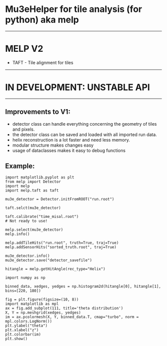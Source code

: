 # Mu3eHelper for tile analysis (for python) aka melp  
___
# MELP V2
- TAFT - Tile alignment for tiles
___
# IN DEVELOPMENT: UNSTABLE API
___
## Improvements to V1:

- detector class can handle everything concerning the geometry of tiles and pixels.
- the detector class can be saved and loaded with all imported run data.
- helix reconstruction is a lot faster and need less memory.
- modular structure makes changes easy
- usage of dataclasses makes it easy to debug functions

## Example:
```
import matplotlib.pyplot as plt
from melp import Detector
import melp
import melp.taft as taft
```

```
mu3e_detector = Detector.initFromROOT("run.root")
```
```
taft.selct(mu3e_detector)

taft.calibrate("time_misal.root")
# Not ready to use!
```
```
melp.select(mu3e_detector)
melp.info()

melp.addTileHits("run.root", truth=True, traj=True)
melp.addSensorHits("sorted_truth.root", traj=True)

mu3e_detector.info()
mu3e_detector.save("detector_savefile")

hitangle = melp.getHitAngle(rec_type="Helix")
```

```
import numpy as np

binned_data, xedges, yedges = np.histogram2d(hitangle[0], hitangle[1], bins=[220, 180])

fig = plt.figure(figsize=(10, 8))
import matplotlib as mpl
ax = fig.add_subplot(111, title='theta distribution')
X, Y = np.meshgrid(xedges, yedges)
im = ax.pcolormesh(X, Y, binned_data.T, cmap="turbo", norm = mpl.colors.LogNorm())
plt.ylabel("theta")
plt.xlabel("z")
plt.colorbar(im)
plt.show()
```
